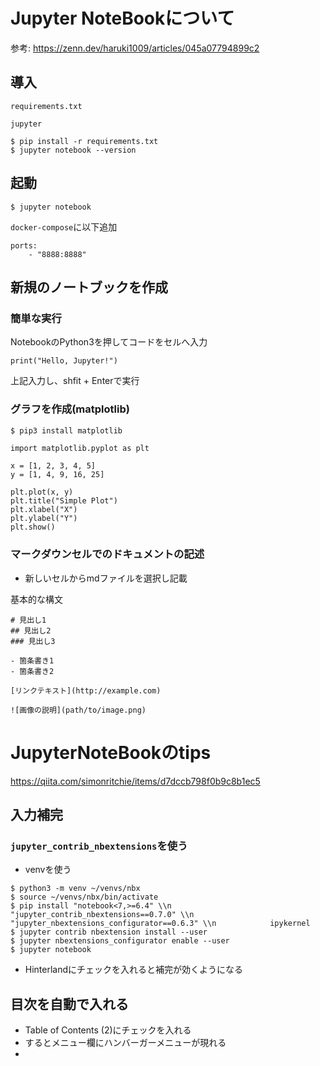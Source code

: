 # Jupyter NoteBookについて

参考: https://zenn.dev/haruki1009/articles/045a07794899c2


## 導入

`requirements.txt`
```
jupyter
```

```
$ pip install -r requirements.txt
$ jupyter notebook --version
```

## 起動

```
$ jupyter notebook
```

`docker-compose`に以下追加
```
ports:
    - "8888:8888"
```

## 新規のノートブックを作成


### 簡単な実行

NotebookのPython3を押してコードをセルへ入力

```
print("Hello, Jupyter!")
```

上記入力し、shfit + Enterで実行



### グラフを作成(matplotlib)

```python
$ pip3 install matplotlib
```

```
import matplotlib.pyplot as plt

x = [1, 2, 3, 4, 5]
y = [1, 4, 9, 16, 25]

plt.plot(x, y)
plt.title("Simple Plot")
plt.xlabel("X")
plt.ylabel("Y")
plt.show()
```

### マークダウンセルでのドキュメントの記述

- 新しいセルからmdファイルを選択し記載

基本的な構文
```
# 見出し1
## 見出し2
### 見出し3

- 箇条書き1
- 箇条書き2

[リンクテキスト](http://example.com)

![画像の説明](path/to/image.png)
```


# JupyterNoteBookのtips

https://qiita.com/simonritchie/items/d7dccb798f0b9c8b1ec5

## 入力補完

### `jupyter_contrib_nbextensions`を使う

- venvを使う
```
$ python3 -m venv ~/venvs/nbx
$ source ~/venvs/nbx/bin/activate
$ pip install "notebook<7,>=6.4" \\n            "jupyter_contrib_nbextensions==0.7.0" \\n            "jupyter_nbextensions_configurator==0.6.3" \\n            ipykernel
$ jupyter contrib nbextension install --user
$ jupyter nbextensions_configurator enable --user
$ jupyter notebook
```

- Hinterlandにチェックを入れると補完が効くようになる

## 目次を自動で入れる
- Table of Contents (2)にチェックを入れる
- するとメニュー欄にハンバーガーメニューが現れる
- 

